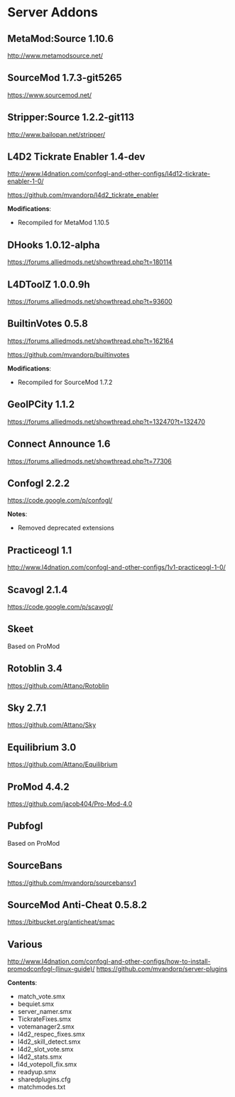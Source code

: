 Server Addons
==============

MetaMod:Source 1.10.6
--------------
http://www.metamodsource.net/

SourceMod 1.7.3-git5265
--------------
https://www.sourcemod.net/

Stripper:Source 1.2.2-git113
--------------
http://www.bailopan.net/stripper/

L4D2 Tickrate Enabler 1.4-dev
--------------
http://www.l4dnation.com/confogl-and-other-configs/l4d12-tickrate-enabler-1-0/

https://github.com/mvandorp/l4d2_tickrate_enabler

**Modifications**:
 - Recompiled for MetaMod 1.10.5

DHooks 1.0.12-alpha
--------------
https://forums.alliedmods.net/showthread.php?t=180114

L4DToolZ 1.0.0.9h
--------------
https://forums.alliedmods.net/showthread.php?t=93600

BuiltinVotes 0.5.8
--------------
https://forums.alliedmods.net/showthread.php?t=162164

https://github.com/mvandorp/builtinvotes

**Modifications**:
 - Recompiled for SourceMod 1.7.2

GeoIPCity 1.1.2
--------------
https://forums.alliedmods.net/showthread.php?t=132470?t=132470

Connect Announce 1.6
--------------
https://forums.alliedmods.net/showthread.php?t=77306

Confogl 2.2.2
--------------
https://code.google.com/p/confogl/

**Notes**:
 - Removed deprecated extensions

Practiceogl 1.1
--------------
http://www.l4dnation.com/confogl-and-other-configs/1v1-practiceogl-1-0/

Scavogl 2.1.4
--------------
https://code.google.com/p/scavogl/

Skeet
--------------
Based on ProMod

Rotoblin 3.4
--------------
https://github.com/Attano/Rotoblin

Sky 2.7.1
--------------
https://github.com/Attano/Sky

Equilibrium 3.0
--------------
https://github.com/Attano/Equilibrium

ProMod 4.4.2
--------------
https://github.com/jacob404/Pro-Mod-4.0

Pubfogl
--------------
Based on ProMod

SourceBans 
--------------
https://github.com/mvandorp/sourcebansv1

SourceMod Anti-Cheat 0.5.8.2
--------------
https://bitbucket.org/anticheat/smac

Various
--------------
http://www.l4dnation.com/confogl-and-other-configs/how-to-install-promodconfogl-(linux-guide)/
https://github.com/mvandorp/server-plugins

**Contents**:
 - match_vote.smx
 - bequiet.smx
 - server_namer.smx
 - TickrateFixes.smx
 - votemanager2.smx
 - l4d2_respec_fixes.smx
 - l4d2_skill_detect.smx
 - l4d2_slot_vote.smx
 - l4d2_stats.smx
 - l4d_votepoll_fix.smx
 - readyup.smx
 - sharedplugins.cfg
 - matchmodes.txt
